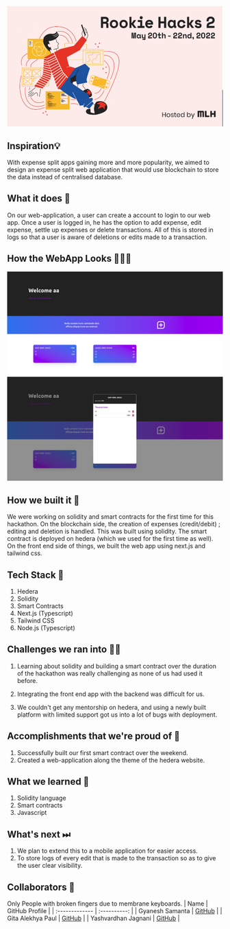 ![Rookie-Hacks-II](Repository-Assests/Cover.png) 

## Inspiration💡
With expense split apps gaining more and more popularity, we aimed to design an expense split web application that would use blockchain to store the data instead of centralised database.  

## What it does 🧭
On our web-application, a user can create a account to login to our web app. Once a user is logged in, he has the option to add expense, edit expense, settle up expenses or delete transactions. All of this is stored in logs so that a user is aware of deletions or edits made to a transaction. 

## How the WebApp Looks 🤜🔥🤛
![Front-end](Repository-Assests/Landing%20Page.jpeg)
![Front-end](Repository-Assests/Awesome-UI.jpeg)

## How we built it 🔧

We were working on solidity and smart contracts for the first time for this hackathon. On the blockchain side, the creation of expenses (credit/debit) ; editing and deletion is handled. This was built using solidity. The smart contract is deployed on hedera (which we used for the first time as well). On the front end side of things, we built the web app using next.js and tailwind css. 

## Tech Stack 🔨
1. Hedera
2. Solidity
3. Smart Contracts
4. Next.js (Typescript)
5. Tailwind CSS
6. Node.js (Typescript)

## Challenges we ran into 🏃‍♂️

1. Learning about solidity and building a smart contract over the duration of the hackathon was really challenging as none of us had used it before.

2. Integrating the front end app with the backend was difficult for us.

3. We couldn't get any mentorship on hedera, and using a newly built platform with limited support got us into a lot of bugs with deployment. 

## Accomplishments that we're proud of 🏅
1. Successfully built our first smart contract over the weekend. 
2. Created a web-application along the theme of the hedera website. 

## What we learned 🧠
1. Solidity language
2. Smart contracts
3. Javascript

## What's next ⏭
 1. We plan to extend this to a mobile application for easier access. 
 2. To store logs of every edit that is made to the transaction so as to give the user clear visibility. 

## Collaborators 🤖

Only People with broken fingers due to membrane keyboards. 
| Name      | GitHub Profile     |
| :------------- | :----------: |
|  Gyanesh Samanta   | [GitHub](https://www.github.com/gyanesh-samanta-123) |
|  Gita Alekhya Paul   | [GitHub](https://github.com/gitaalekhyapaul) |
|  Yashvardhan Jagnani   | [GitHub](https://github.com/jagnani73) |




